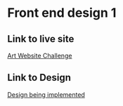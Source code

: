 # Front end design 1

## Link to live site
[Art Website Challenge](https://frontend-designs-1.netlify.app)

## Link to Design
[Design being implemented](https://www.behance.net/gallery/110271195/Art-Agency-Website)